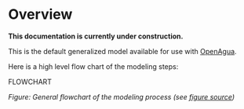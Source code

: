# Overview

**This documentation is currently under construction.**

This is the default generalized model available for use with [OpenAgua](https://www.openagua.org).

Here is a high level flow chart of the modeling steps:

FLOWCHART

*Figure: General flowchart of the modeling process (see [figure source](https://docs.google.com/drawings/d/141pHKswVlhK1rKUatBV8gItk2QbzD3wzM-FzwUMG1B8/edit?usp=sharing))*
